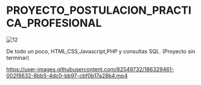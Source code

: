 # PROYECTO_POSTULACION_PRACTICA_PROFESIONAL
![12](https://user-images.githubusercontent.com/82549732/186312493-4810d51e-1c64-450d-b1e7-c07bd3871cc4.png)



De todo un poco, HTML,CSS,Javascript,PHP y consultas SQL. (Proyecto sin terminar)









https://user-images.githubusercontent.com/82549732/186329461-002f8632-8bb5-4dc0-bb97-cbf0b17a28b4.mp4

